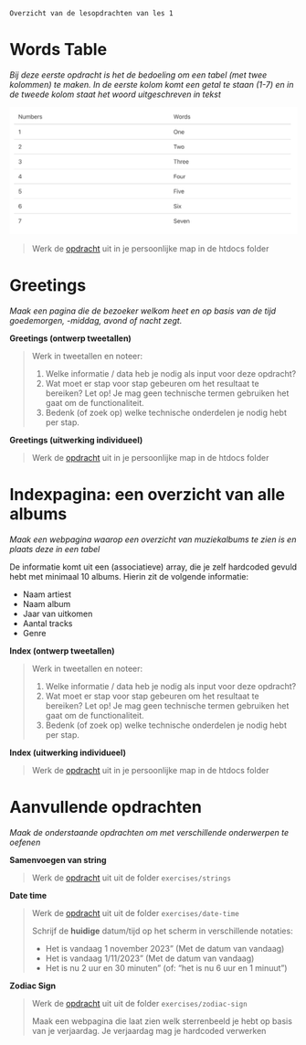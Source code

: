     Overzicht van de lesopdrachten van les 1

Words Table
===========

_Bij deze eerste opdracht is het de bedoeling om een tabel (met twee kolommen) te maken. In de eerste kolom komt een getal te staan (1-7) en in de tweede kolom staat het woord uitgeschreven in tekst_

![words table](exercises/words-table/words-table.png)

> Werk de [opdracht](exercises/words-table) uit in je persoonlijke map in de htdocs folder

Greetings
=========

_Maak een pagina die de bezoeker welkom heet en op basis van de tijd goedemorgen, -middag, avond of nacht zegt._

**Greetings (ontwerp tweetallen)**

> Werk in tweetallen en noteer:
>
> 1.  Welke informatie / data heb je nodig als input voor deze opdracht?
> 2.  Wat moet er stap voor stap gebeuren om het resultaat te bereiken? Let op! Je mag geen technische termen gebruiken het gaat om de functionaliteit.
> 3.  Bedenk (of zoek op) welke technische onderdelen je nodig hebt per stap.

**Greetings (uitwerking individueel)**

> Werk de [opdracht](exercises/greetings) uit in je persoonlijke map in de htdocs folder

Indexpagina: een overzicht van alle albums
==========================================

_Maak een webpagina waarop een overzicht van muziekalbums te zien is en plaats deze in een tabel_

De informatie komt uit een (associatieve) array, die je zelf hardcoded gevuld hebt met minimaal 10 albums. Hierin zit de volgende informatie:

*   Naam artiest
*   Naam album
*   Jaar van uitkomen
*   Aantal tracks
*   Genre

**Index (ontwerp tweetallen)**

> Werk in tweetallen en noteer:
>
> 1.  Welke informatie / data heb je nodig als input voor deze opdracht?
> 2.  Wat moet er stap voor stap gebeuren om het resultaat te bereiken? Let op! Je mag geen technische termen gebruiken het gaat om de functionaliteit.
> 3.  Bedenk (of zoek op) welke technische onderdelen je nodig hebt per stap.

**Index (uitwerking individueel)**

> Werk de [opdracht](start) uit in je persoonlijke map in de htdocs folder

Aanvullende opdrachten
======================

_Maak de onderstaande opdrachten om met verschillende onderwerpen te oefenen_

**Samenvoegen van string**

> Werk de [opdracht](exercises/strings) uit uit de folder `exercises/strings`

**Date time**

> Werk de [opdracht](exercises/date-time) uit uit de folder `exercises/date-time`
>
> Schrijf de **huidige** datum/tijd op het scherm in verschillende notaties:
>
> *   Het is vandaag 1 november 2023” (Met de datum van vandaag)
> *   Het is vandaag 1/11/2023” (Met de datum van vandaag)
> *   Het is nu 2 uur en 30 minuten” (of: “het is nu 6 uur en 1 minuut”)

**Zodiac Sign**

> Werk de [opdracht](exercises/zodiac-sign) uit uit de folder `exercises/zodiac-sign`
>
> Maak een webpagina die laat zien welk sterrenbeeld je hebt op basis van je verjaardag. Je verjaardag mag je hardcoded verwerken